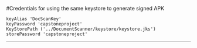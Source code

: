 #Credentials for using the same keystore to generate signed APK

```
keyAlias 'DocScanKey'
keyPassword 'capstoneproject'
KeyStorePath ('../DocumentScanner/keystore/keystore.jks')
storePassword 'capstoneproject'
```

<hr>
